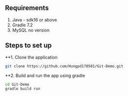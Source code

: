 ## Requirements

1. Java - sdk16 or above
2. Gradle 7.2
3. MySQL no version

## Steps to set up

**1. Clone the application 
```bash
git clone https://github.com/Hungpd170501/Git-Demo.git
```

**2. Build and run the app using gradle 
```bash
cd Git-Demo
gradle build run 
```   